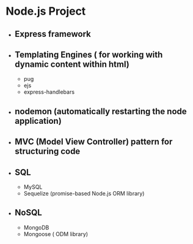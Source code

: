 # Node.js Project

* ## Express framework

* ## Templating Engines ( for working with dynamic content within html)
  * pug
  * ejs
  * express-handlebars
  
* ## nodemon (automatically restarting the node application)

* ## MVC (Model View Controller) pattern for structuring code

* ## SQL 
  * MySQL
  * Sequelize (promise-based Node.js ORM library)

* ## NoSQL 
  * MongoDB 
  * Mongoose ( ODM library)